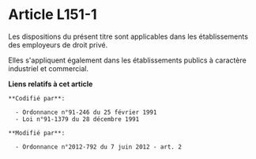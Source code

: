 # Article L151-1

Les dispositions du présent titre sont applicables dans les établissements des employeurs de droit privé. 

Elles s'appliquent également dans les établissements publics à caractère industriel et commercial.

**Liens relatifs à cet article**

	**Codifié par**:

	  - Ordonnance n°91-246 du 25 février 1991
	  - Loi n°91-1379 du 28 décembre 1991

	**Modifié par**:

	  - Ordonnance n°2012-792 du 7 juin 2012 - art. 2
